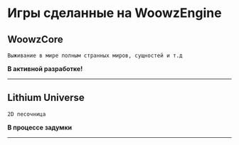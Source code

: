 # Игры сделанные на WoowzEngine

## WoowzCore

```Выживание в мире полным странных миров, сущностей и т.д```

**В активной разработке!**

---

## Lithium Universe

```2D песочница```

**В процессе задумки**

---